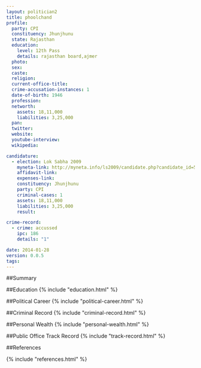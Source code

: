 ```yaml
---
layout: politician2
title: phoolchand
profile: 
  party: CPI
  constituency: Jhunjhunu
  state: Rajasthan
  education: 
    level: 12th Pass
    details: rajasthan board,ajmer
  photo: 
  sex: 
  caste: 
  religion: 
  current-office-title: 
  crime-accusation-instances: 1
  date-of-birth: 1946
  profession: 
  networth: 
    assets: 18,11,000
    liabilities: 3,25,000
  pan: 
  twitter: 
  website: 
  youtube-interview: 
  wikipedia: 

candidature: 
  - election: Lok Sabha 2009
    myneta-link: http://myneta.info/ls2009/candidate.php?candidate_id=5829
    affidavit-link: 
    expenses-link: 
    constituency: Jhunjhunu 
    party: CPI
    criminal-cases: 1
    assets: 18,11,000
    liabilities: 3,25,000
    result:  

crime-record: 
  - crime: accussed
    ipc: 186
    details: "1" 

date: 2014-01-28
version: 0.0.5
tags: 
---
```

##Summary


##Education
{% include "education.html" %}


##Political Career
{% include "political-career.html" %}


##Criminal Record
{% include "criminal-record.html" %}


##Personal Wealth
{% include "personal-wealth.html" %}


##Public Office Track Record
{% include "track-record.html" %}


##References


{% include "references.html" %}
